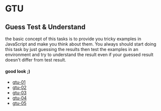 # GTU
## Guess Test & Understand

the basic concept of this tasks is to provide you tricky examples
in JavaScript and make you think about them.
You always should start doing this task by just guessing the results
then test the examples in an environment and try to understand the
result even if your guessed result doesn't differ from test result.

#### good look ;)

* [gtu-01](./gtu-01)
* [gtu-02](./gtu-02)
* [gtu-03](./gtu-03)
* [gtu-04](./gtu-04)
* [gtu-05](./gtu-05)
